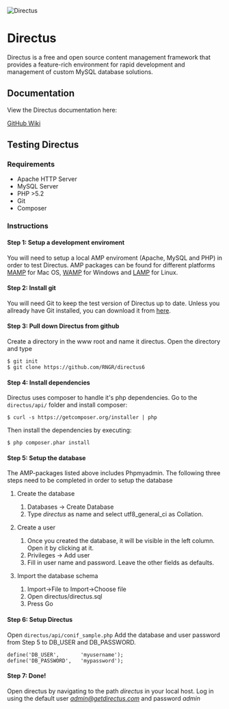![Directus](http://getdirectus.com/images/directus.png)

Directus
====================

Directus is a free and open source content management framework that provides a feature-rich environment for rapid development and management of custom MySQL database solutions.

## Documentation ##

View the Directus documentation here:


[GitHub Wiki](https://github.com/RNGR/directus6/wiki)


## Testing Directus

### Requirements

* Apache HTTP Server
* MySQL Server
* PHP >5.2
* Git
* Composer

### Instructions

#### Step 1: Setup a development enviroment
You will need to setup a local AMP enviroment (Apache, MySQL and PHP) in order to test Directus. AMP packages can be found for different platforms [MAMP](http://www.mamp.info/en/index.html) for Mac OS, [WAMP](http://www.wampserver.com/en/) for Windows and [LAMP](https://help.ubuntu.com/community/ApacheMySQLPHP) for Linux.

#### Step 2: Install git
You will need Git to keep the test version of Directus up to date. Unless you allready have Git installed, you can download it from [here](http://git-scm.com/).

#### Step 3: Pull down Directus from github
Create a directory in the www root and name it directus. Open the  directory and type

```
$ git init
$ git clone https://github.com/RNGR/directus6
```
#### Step 4: Install dependencies
Directus uses composer to handle it's php dependencies. Go to the `directus/api/` folder and install composer:

```
$ curl -s https://getcomposer.org/installer | php
``` 
Then install the dependencies by executing:

```
$ php composer.phar install
```

#### Step 5: Setup the database
The AMP-packages listed above includes Phpmyadmin. The following three steps need to be completed in order to setup the database

1. Create the database
   1. Databases -> Create Database  
   2. Type *directus* as name and select utf8_general_ci as Collation. 

2. Create a user  
   1. Once you created the database, it will be visible in the left column. Open it by clicking at it.
   2. Privileges -> Add user
   2. Fill in user name and password. Leave the other fields as defaults.
3. Import the database schema
   1. Import->File to Import->Choose file
   2. Open directus/directus.sql
   3. Press Go  

#### Step 6: Setup Directus
Open `directus/api/conif_sample.php` Add the database and user password from Step 5 to DB_USER and DB_PASSWORD.   

```
define('DB_USER', 		'myusername');
define('DB_PASSWORD',	'mypassword');
```
#### Step 7: Done!
Open directus by navigating to the path *directus* in your local host. Log in using the default user *admin@getdirectus.com* and password *admin*
